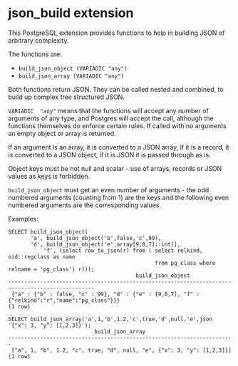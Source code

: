 # json_build extension

This PostgreSQL extension provides functions to help in building
JSON of arbitrary complexity.

The functions are:

* `build_json_object (VARIADIC "any")`
* `build_json_array (VARIADIC "any")`

Both functions return JSON. They can be called nested and combined, to build 
up complex tree structured JSON.

`VARIADIC  "any"` means that the functions will accept any number of arguments 
of any type, and Postgres will accept the call, although the functions
themselves do enforce certain rules. If called with no arguments an empty 
object or array is returned.

If an argument is an array, it is converted to a JSON array, if it is a record,
it is converted to a JSON object, if it is JSON it is passed through as is.

Object keys must be not null and scalar - use of arrays, records or JSON values
as keys is forbidden. 

`build_json_object` must get an even number of arguments - the odd numbered 
arguments (counting from 1) are the keys and the following even numbered 
arguments are the corresponding values.

Examples:

    SELECT build_json_object( 
           'a', build_json_object('b',false,'c',99), 
           'd', build_json_object('e',array[9,8,7]::int[],
               'f', (select row_to_json(r) from ( select relkind, oid::regclass as name 
                                                  from pg_class where relname = 'pg_class') r)));
                                            build_json_object                                        
    -------------------------------------------------------------------------------------------------
     {"a" : {"b" : false, "c" : 99}, "d" : {"e" : [9,8,7], "f" : {"relkind":"r","name":"pg_class"}}}
    (1 row)

    SELECT build_json_array('a',1,'b',1.2,'c',true,'d',null,'e',json '{"x": 3, "y": [1,2,3]}');
                               build_json_array                            
    -----------------------------------------------------------------------
     ["a", 1, "b", 1.2, "c", true, "d", null, "e", {"x": 3, "y": [1,2,3]}]
    (1 row)
